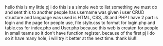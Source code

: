 hello this is my little pj i do
this is a simple web to list something we must do and sent this to another people has username was given
i user CRUD structure and language was used is HTML, CSS, JS and PHP
I have 2 part is login and the page for people use, file style.css to format for login.php and table.css for index.php and User.php
because this web is createn for people in small teams so it don't have function register.
because of the first pj i do so it have many hole, i will try it better at the next time.
thank kiu!!!
